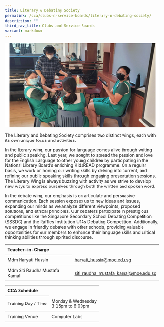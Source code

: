 ```yaml
---
title: Literary & Debating Society
permalink: /cca/clubs-n-service-boards/literary-n-debating-society/
description: ""
third_nav_title: Clubs and Service Boards
variant: markdown
---
```

<style>
table {
  border-collapse: collapse;
  width: 100%;
}

th, td {
  padding: 8px;
  text-align: left;
  border-bottom: 1px solid #ddd;
}

tr:hover {background-color: #F5F5DC;}
</style>

<img src="/images/CCA/Debate_Club/debate.gif">

<p> The Literary and Debating Society comprises two distinct wings, each with its own unique focus and activities. </p>

<p>In the literary wing, our passion for language comes alive through writing and public speaking. Last year, we sought to spread the passion and love for the English Language to other young children by participating in the National Library Board’s enriching KidsREAD programme. On a regular basis, we work on honing our writing skills by delving into current, and refining our public speaking skills through engaging presentation sessions. The Literary Wing is always buzzing with activity as we strive to develop new ways to express ourselves through both the written and spoken word.</p>

<p>In the debate wing, our emphasis is on articulate and persuasive communication. Each session exposes us to new ideas and issues, expanding our minds as we analyze different viewpoints, proposed solutions, and ethical principles. Our debaters participate in prestigious competitions like the Singapore Secondary School Debating Competition (SSSDC) and the Raffles Institution U14s Debating Competition. Additionally, we engage in friendly debates with other schools, providing valuable opportunities for our members to enhance their language skills and critical thinking abilities through spirited discourse. </p>

<table>
	<tbody>
		<tr>
			<th colspan="1">Teacher-in-Charge</th>
</tr>
		<tr>
	<td rowspan="1">Mdm Haryati Hussin</td>
 <td><a target="" href="mailto:haryati_hussin@moe.edu.sg">haryati_hussin@moe.edu.sg</a></td>
	 	</tr>
<tr>
	<td rowspan="1">Mdm Siti Raudha Mustafa Kamal</td>
 <td><a target="" href="mailto:siti_raudha_mustafa_kamal@moe.edu.sg">siti_raudha_mustafa_kamal@moe.edu.sg</a></td>
	 	</tr>
	</tbody>
</table>
<table>
	<tbody>
		<tr>
			<th colspan="1">CCA Schedule</th>
</tr>
		<tr>
	<td rowspan="1"> Training Day / Time</td>
<td>Monday &amp; Wednesday<br>
	3:15pm to 6:00pm</td>
	 	</tr>
<tr>
	<td rowspan="1">Training Venue</td>
 <td rowspan="1">Computer Labs</td>
	</tr>
</tbody>
</table>